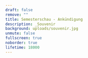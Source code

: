 ```yaml
---
draft: false
remove: ""
title: Semesterschau - Ankündigung
description: _Souvenir
background: uploads/souvenir.jpg
unmute: false
fullscreen: true
noborder: true
lifetime: 18000
---
```

